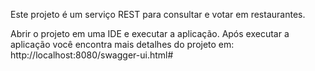 ﻿Este projeto é um serviço REST para consultar e votar em restaurantes.

Abrir o projeto em uma IDE e executar a aplicação.
Após executar a aplicação você encontra mais detalhes do projeto em:
http://localhost:8080/swagger-ui.html#
